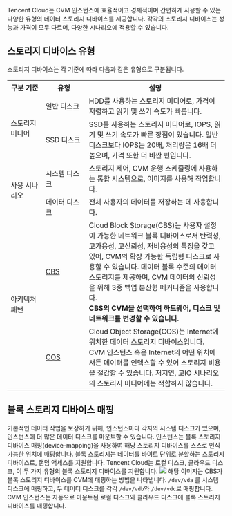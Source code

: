 Tencent Cloud는 CVM 인스턴스에 효율적이고 경제적이며 간편하게 사용할 수 있는 다양한 유형의 데이터 스토리지 디바이스를 제공합니다. 각각의 스토리지 디바이스는 성능과 가격이 모두 다르며, 다양한 시나리오에 적용할 수 있습니다.


## 스토리지 디바이스 유형
스토리지 디바이스는 각 기준에 따라 다음과 같은 유형으로 구분됩니다.
<table>
        <tbody>
		<tr>
            <th style="width: 5%;">구분 기준</th>
            <th style="width: 5%;" >유형</th>
            <th style="width: 20%;" >설명</th>
        </tr>
        <tr>
            <td rowspan="2">스토리지 미디어</td>
            <td>일반 디스크</td>
            <td>HDD를 사용하는 스토리지 미디어로, 가격이 저렴하고 읽기 및 쓰기 속도가 빠릅니다.</td>
        </tr>
				<tr>
				    <td>SSD 디스크</td>
					<td>SSD를 사용하는 스토리지 미디어로, IOPS, 읽기 및 쓰기 속도가 빠른 장점이 있습니다. 일반 디스크보다 IOPS는 20배, 처리량은 16배 더 높으며, 가격 또한 더 비싼 편입니다.</td>
			    <tr>
            		<td rowspan="2">사용 시나리오</td>
            		<td>시스템 디스크</td>
            		<td>스토리지 제어, CVM 운행 스케쥴링에 사용하는 통합 시스템으로, 이미지를 사용해 작업합니다.</td>
        </tr>
				<tr>
				    <td>데이터 디스크</td>
						<td>전체 사용자의 데이터를 저장하는 데 사용합니다.</td>
						<tr>
						<td rowspan="2">아키텍처 패턴</td>
						<td><a href="https://intl.cloud.tencent.com/document/product/213/4953">CBS</a></td>
            <td>Cloud Block Storage(CBS)는 사용자 설정이 가능한 네트워크 블록 디바이스로서 탄력성, 고가용성, 고신뢰성, 저비용성의 특징을 갖고 있어, CVM의 확장 가능한 독립형 디스크로 사용할 수 있습니다. 데이터 블록 수준의 데이터 스토리지를 제공하며, CVM 데이터의 신뢰성을 위해 3중 백업 분산형 메커니즘을 사용합니다. <br><font style="font-weight:bold">CBS의 CVM을 선택하여 하드웨어, 디스크 및 네트워크를 변경할 수 있습니다.</font><br>
						</td>
        </tr>
				<td><a href="https://intl.cloud.tencent.com/document/product/213/4961">COS</a></td>
						<td>Cloud Object Storage(COS)는 Internet에 위치한 데이터 스토리지 디바이스입니다. CVM 인스턴스 혹은 Internet의 어떤 위치에서든 데이터를 인덱스할 수 있어 스토리지 비용을 절감할 수 있습니다. 저지연, 고IO 시나리오의 스토리지 미디어에는 적합하지 않습니다.
						</td>
				</tbody>
				</table>

## 블록 스토리지 디바이스 매핑

기본적인 데이터 작업을 보장하기 위해, 인스턴스마다 각자의 시스템 디스크가 있으며, 인스턴스에 더 많은 데이터 디스크를 마운트할 수 있습니다. 인스턴스는 블록 스토리지 디바이스 매핑(device-mapping)을 사용하여 해당 스토리지 디바이스를 스스로 인식 가능한 위치에 매핑합니다.
블록 스토리지는 데이터를 바이트 단위로 분할하는 스토리지 디바이스로, 랜덤 액세스를 지원합니다. Tencent Cloud는 로컬 디스크, 클라우드 디스크, 이 두 가지 유형의 블록 스토리지 디바이스를 지원합니다.
![](https://main.qcloudimg.com/raw/3815bb250f6178d67b8fe2be11a50bf8.svg)
해당 이미지는 CBS가 블록 스토리지 디바이스를 CVM에 매핑하는 방법을 나타냅니다. `/dev/vda` 를 시스템 디스크에 매핑하고, 두 데이터 디스크를 각각 `/dev/vdb`와 `/dev/vdc`로 매핑합니다.
CVM 인스턴스는 자동으로 마운트된 로컬 디스크와 클라우드 디스크에 블록 스토리지 디바이스를 매핑합니다.

